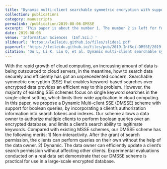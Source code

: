 ```yaml
---
title: "Dynamic multi-client searchable symmetric encryption with support for boolean queries"
collection: publications
category: manuscripts
permalink: /publication/2019-08-06-DMSSE
excerpt: 'This paper is about the number 1. The number 2 is left for future work.'
date: 2019-08-06
venue: 'Information Sciences （Inf.Sci.）'
slidesurl: 'https://leileidu.github.io/files/slides1.pdf'
paperurl: 'https://leileidu.github.io/files/pub/2019-InfSci-DMSSE/2019-InfSci-DMSSE.pdf'
citation: 'Du L, Li K, Liu Q, et al. Dynamic multi-client searchable symmetric encryption with support for boolean queries[J]. Information Sciences, 2020, 506: 234-257.'
---
```


With the rapid growth of cloud computing, an increasing amount of data is being outsourced to cloud servers, in the meantime, how to search data securely and efficiently has got an unprecedented concern. Searchable symmetric encryption (SSE) that enables keyword-based searches over encrypted data provides an efficient way to this problem. However, the majority of existing SSE schemes focus on single keyword searches in the single-client setting, which limits their wide application in cloud computing. In this paper, we propose a Dynamic Multi-client SSE (DMSSE) scheme with support for boolean queries, by incorporating a client’s authorization information into search tokens and indexes. Our scheme allows a data owner to authorize multiple clients to perform boolean queries over an encrypted database, and limits a client’s search ability to legitimate keywords. Compared with existing MSSE schemes, our DMSSE scheme has the following merits: 1) Non-interactivity. After the grant of search permission, the clients can perform queries on their own without the help of the data owner. 2) Dynamic. The data owner can efficiently update a client’s search permission without affecting other clients. Experimental evaluations conducted on a real data set demonstrate that our DMSSE scheme is practical for use in a large-scale encrypted database.


